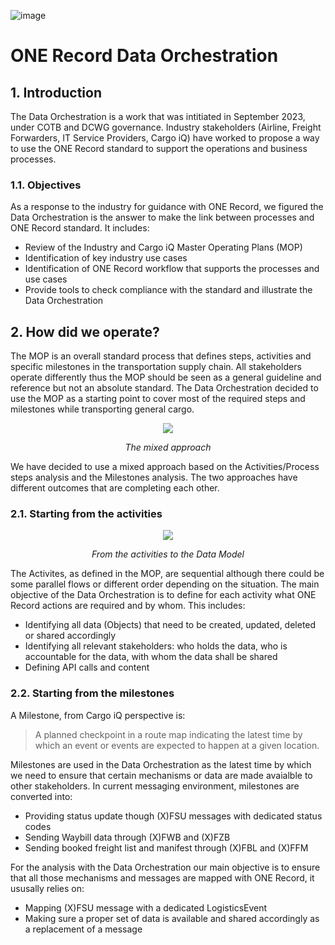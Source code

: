 ![image](https://user-images.githubusercontent.com/58464775/161543622-0c3ea890-b331-4a6b-86b7-fd41b08370eb.png)
# ONE Record Data Orchestration

## 1. Introduction
The Data Orchestration is a work that was intitiated in September 2023, under COTB and DCWG governance. Industry stakeholders (Airline, Freight Forwarders, IT Service Providers, Cargo iQ) have worked to propose a way to use the ONE Record standard to support the operations and business processes.

### 1.1. Objectives
As a response to the industry for guidance with ONE Record, we figured the Data Orchestration is the answer to make the link between processes and ONE Record standard. It includes:
* Review of the Industry and Cargo iQ Master Operating Plans (MOP)
* Identification of key industry use cases
* Identification of ONE Record workflow that supports the processes and use cases
* Provide tools to check compliance with the standard and illustrate the Data Orchestration

## 2. How did we operate?
The MOP is an overall standard process that defines steps, activities and specific milestones in the transportation supply chain. All stakeholders operate differently thus the MOP should be seen as a general guideline and reference but not an absolute standard. The Data Orchestration decided to use the MOP as a starting point to cover most of the required steps and milestones while transporting general cargo.

<p align="center">
<img src="https://github.com/IATA-Cargo/ONE-Record/assets/58464775/48eb142b-ad17-42d9-938f-31465755a96b">
</p>
<p align="center"><i>The mixed approach</i></p>

We have decided to use a mixed approach based on the Activities/Process steps analysis and the Milestones analysis. The two approaches have different outcomes that are completing each other.


### 2.1. Starting from the activities

<p align="center">
<img src="https://github.com/IATA-Cargo/ONE-Record/assets/58464775/1ea9a16f-1cc8-4da7-8bef-d39bfbb56f98">
</p>
<p align="center"><i>From the activities to the Data Model</i></p>

The Activites, as defined in the MOP, are sequential although there could be some parallel flows or different order depending on the situation. The main objective of the Data Orchestration is to define for each activity what ONE Record actions are required and by whom. This includes:
* Identifying all data (Objects) that need to be created, updated, deleted or shared accordingly
* Identifying all relevant stakeholders: who holds the data, who is accountable for the data, with whom the data shall be shared
* Defining API calls and content

### 2.2. Starting from the milestones
A Milestone, from Cargo iQ perspective is:
> A planned checkpoint in a route map indicating the latest time by which an event or events are expected to happen at a given location.

Milestones are used in the Data Orchestration as the latest time by which we need to ensure that certain mechanisms or data are made avaialble to other stakeholders. In current messaging environment, milestones are converted into:
* Providing status update though (X)FSU messages with dedicated status codes
* Sending Waybill data through (X)FWB and (X)FZB
* Sending booked freight list and manifest through (X)FBL and (X)FFM

For the analysis with the Data Orchestration our main objective is to ensure that all those mechanisms and messages are mapped with ONE Record, it ususally relies on:
* Mapping (X)FSU message with a dedicated LogisticsEvent
* Making sure a proper set of data is available and shared accordingly as a replacement of a message
